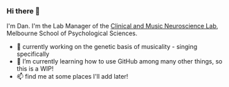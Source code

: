 ### Hi there 👋

I'm Dan. I'm the Lab Manager of the [Clinical and Music Neuroscience Lab](https://psychologicalsciences.unimelb.edu.au/research/clinical-and-music-neuroscience-lab), Melbourne School of Psychological Sciences. 

- 🧬 currently working on the genetic basis of musicality - singing specifically
- 🌱 I’m currently learning how to use GitHub among many other things, so this is a WIP!
- 📫 find me at some places I'll add later!
<!--
**danyeom/danyeom** is a ✨ _special_ ✨ repository because its `README.md` (this file) appears on your GitHub profile.

Here are some ideas to get you started:

- 🔭 I’m currently working on ...
- 🌱 I’m currently learning ...
- 👯 I’m looking to collaborate on ...
- 🤔 I’m looking for help with ...
- 💬 Ask me about ...
- 📫 How to reach me: ...
- 😄 Pronouns: ...
- ⚡ Fun fact: ...
-->
